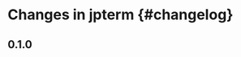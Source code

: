 # Changes in jpterm {#changelog}

<!-- <START NEW CHANGELOG ENTRY> -->

## 0.1.0

<!-- <END NEW CHANGELOG ENTRY> -->
